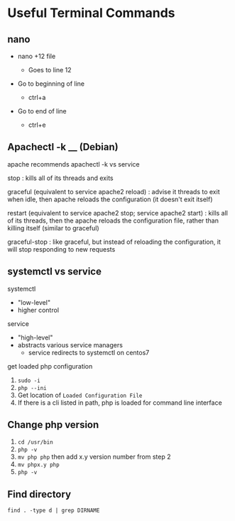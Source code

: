 # Useful Terminal Commands

## nano

- nano +12 file
    - Goes to line 12

- Go to beginning of line
    - ctrl+a

- Go to end of line
    - ctrl+e

## Apachectl -k __ (Debian)

apache recommends apachectl -k vs service

stop
: kills all of its threads and exits

graceful (equivalent to service apache2 reload)
: advise it threads to exit when idle, then apache reloads the configuration (it doesn't exit itself)

restart (equivalent to service apache2 stop; service apache2 start)
: kills all of its threads, then the apache reloads the configuration file, rather than killing itself (similar to graceful)

graceful-stop
: like graceful, but instead of reloading the configuration, it will stop responding to new requests

## systemctl vs service

systemctl
- "low-level"
- higher control

service
- "high-level"
- abstracts various service managers
   - service redirects to systemctl on centos7

get loaded php configuration
1) `sudo -i`
2) `php --ini`
3) Get location of `Loaded Configuration File`
4) If there is a cli listed in path, php is loaded for command line interface

## Change php version

1) `cd /usr/bin`
2) `php -v`
3) `mv php php` then add x.y version number from step 2
4) `mv phpx.y php`
5) `php -v`

## Find directory

`find . -type d | grep DIRNAME`